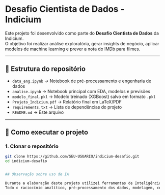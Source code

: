 # Desafio Cientista de Dados - Indicium

Este projeto foi desenvolvido como parte do **Desafio Cientista de Dados** da Indicium.  
O objetivo foi realizar análise exploratória, gerar insights de negócio, aplicar modelos de machine learning e prever a nota do IMDb para filmes.

---

## 📂 Estrutura do repositório

- `data_eng.ipynb` → Notebook de pré-processamento e engenharia de dados  
- `analise.ipynb` → Notebook principal com EDA, modelos e previsões  
- `modelo_final.pkl` → Modelo treinado (XGBoost) salvo em formato `.pkl`  
- `Projeto_Indicium.pdf` → Relatório final em LaTeX/PDF  
- `requirements.txt` → Lista de dependências do projeto  
- `README.md` → Este arquivo  

---

## 🚀 Como executar o projeto

### 1. Clonar o repositório
```bash
git clone https://github.com/SEU-USUARIO/indicium-desafio.git
cd indicium-desafio


## Observação sobre uso de IA

Durante a elaboração deste projeto utilizei ferramentas de Inteligência Artificial (IA), como o ChatGPT, **apenas para auxílio na escrita do relatório, organização do texto e algumas pesquisas pontuais**.  
Todo o raciocínio analítico, pré-processamento dos dados, modelagem, código-fonte e conclusões foram desenvolvidos por mim.  
